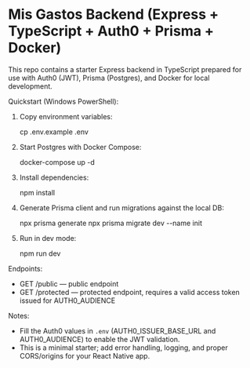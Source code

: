 # Mis Gastos Backend (Express + TypeScript + Auth0 + Prisma + Docker)

This repo contains a starter Express backend in TypeScript prepared for use with Auth0 (JWT), Prisma (Postgres), and Docker for local development.

Quickstart (Windows PowerShell):

1. Copy environment variables:

   cp .env.example .env

2. Start Postgres with Docker Compose:

   docker-compose up -d

3. Install dependencies:

   npm install

4. Generate Prisma client and run migrations against the local DB:

   npx prisma generate
   npx prisma migrate dev --name init

5. Run in dev mode:

   npm run dev

Endpoints:
- GET /public — public endpoint
- GET /protected — protected endpoint, requires a valid access token issued for AUTH0_AUDIENCE

Notes:
- Fill the Auth0 values in `.env` (AUTH0_ISSUER_BASE_URL and AUTH0_AUDIENCE) to enable the JWT validation.
- This is a minimal starter; add error handling, logging, and proper CORS/origins for your React Native app.
